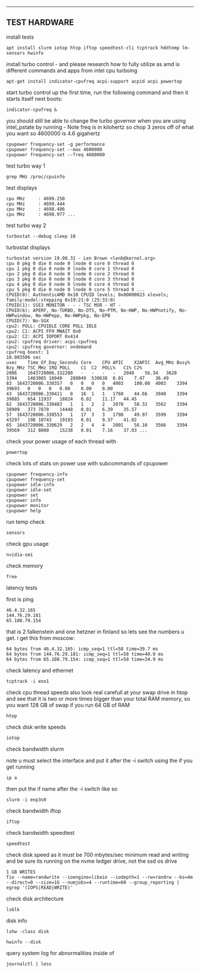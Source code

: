-------------
TEST HARDWARE
-------------

install tests

    apt install slurm iotop htop iftop speedtest-cli tcptrack hddtemp lm-sensors hwinfo

install turbo control - and please research how to fully utilize as amd is different commands and apps from intel cpu turboing

    apt-get install indicator-cpufreq acpi-support acpid acpi powertop

start turbo control up the first time, run the following command and then it starts itself next boots:

    indicator-cpufreq &

you should still be able to change the turbo governor when you are using intel_pstate by running - Note freq is in kilohertz so chop 3 zeros off of what you want so 4600000 is 4.6 gigahertz

    cpupower frequency-set -g performance
    cpupower frequency-set --max 4600000
    cpupower frequency-set --freq 4600000

test turbo way 1

    grep MHz /proc/cpuinfo
    
test displays
    
    cpu MHz		: 4699.250
    cpu MHz		: 4699.444
    cpu MHz		: 4698.486
    cpu MHz		: 4698.977 ...

test turbo way 2

    turbostat --debug sleep 10

turbostat displays

    turbostat version 19.08.31 - Len Brown <lenb@kernel.org>
    cpu 0 pkg 0 die 0 node 0 lnode 0 core 0 thread 0
    cpu 1 pkg 0 die 0 node 0 lnode 0 core 1 thread 0
    cpu 2 pkg 0 die 0 node 0 lnode 0 core 2 thread 0
    cpu 3 pkg 0 die 0 node 0 lnode 0 core 3 thread 0
    cpu 4 pkg 0 die 0 node 0 lnode 0 core 4 thread 0
    cpu 5 pkg 0 die 0 node 0 lnode 0 core 5 thread 0 ...
    CPUID(0): AuthenticAMD 0x10 CPUID levels; 0x80000023 xlevels; family:model:stepping 0x19:21:0 (25:33:0)
    CPUID(1): SSE3 MONITOR - - - TSC MSR - HT -
    CPUID(6): APERF, No-TURBO, No-DTS, No-PTM, No-HWP, No-HWPnotify, No-HWPwindow, No-HWPepp, No-HWPpkg, No-EPB
    CPUID(7): No-SGX
    cpu2: POLL: CPUIDLE CORE POLL IDLE
    cpu2: C1: ACPI FFH MWAIT 0x0
    cpu2: C2: ACPI IOPORT 0x414
    cpu2: cpufreq driver: acpi-cpufreq
    cpu2: cpufreq governor: ondemand
    cpufreq boost: 1
    10.003506 sec
    usec	Time_Of_Day_Seconds	Core	CPU	APIC	X2APIC	Avg_MHz	Busy%	Bzy_MHz	TSC_MHz	IRQ	POLL	C1	C2	POLL%	C1%	C2%
    2006	1643720006.332280	-	-	-	-	2040	56.34	3620	3394	1463085	16040	288049	530638	0.01	7.47	36.49
    83	1643720006.330357	0	0	0	0	4003	100.00	4003	3394	39693	0	0	0	0.00	0.00	0.00
    43	1643720006.330411	0	16	1	1	1760	44.66	3940	3394	39885	654	11937	18824	0.02	11.17	44.45
    62	1643720006.330483	1	1	2	2	2078	58.32	3562	3394	38909	373	7870	14448	0.01	6.39	35.57
    57	1643720006.330553	1	17	3	3	1798	49.97	3599	3394	43297	198	10743	19193	0.01	9.37	41.02
    65	1643720006.330629	2	2	4	4	2001	56.10	3566	3394	39569	312	8000	15238	0.01	7.16	37.03 ...   
    
check your power usage of each thread with 

    powertop
    
check lots of stats on power use with subcommands of cpupower    

    cpupower frequency-info
	cpupower frequency-set
	cpupower idle-info
	cpupower idle-set
	cpupower set
	cpupower info
	cpupower monitor
	cpupower help
        
run temp check 

    sensors
        
check gpu usage

    nvidia-smi

check memory
    
    free    
    
latency tests
        
first is ping
    
    46.4.32.165
    144.76.29.181
    65.108.79.154
    
that is 2 falkenstein and one hetzner in finland so lets see the numbers u get. i get this from moscow:
    
    64 bytes from 46.4.32.165: icmp_seq=1 ttl=58 time=39.7 ms
    64 bytes from 144.76.29.181: icmp_seq=1 ttl=58 time=40.0 ms
    64 bytes from 65.108.79.154: icmp_seq=1 ttl=58 time=34.9 ms    
    
check latency and ethernet

    tcptrack -i eno1

check cpu thread speeds
also look real carefull at your swap drive in htop and see that it is two or more times bigger than your total RAM memory, so you want 128 GB of swap if you run 64 GB of RAM

    htop
    
check disk write speeds
    
    iotop

check bandwidth slurm 

note u must select the interface and put it after the -i switch using the if you get running 

    ip a
    
then put the if name after the -i switch like so    

    slurm -i enp3s0

check bandwidth iftop

    iftop
    
check bandwidth speedtest

    speedtest
            
check disk speed as it must be 700 mbytes/sec minimum read and writing and be sure its running on the nvme ledger drive, not the ssd os drive

    1 GB WRITES    
    fio --name=randwrite --ioengine=libaio --iodepth=1 --rw=randrw --bs=4m --direct=0 --size=1G --numjobs=4 --runtime=60 --group_reporting | egrep '(IOPS|READ|WRITE)'
    
check disk architecture

    lsblk
    
disk info

    lshw -class disk  

    hwinfo --disk
    
query system log for abnormalities inside of

    journalctl | less
